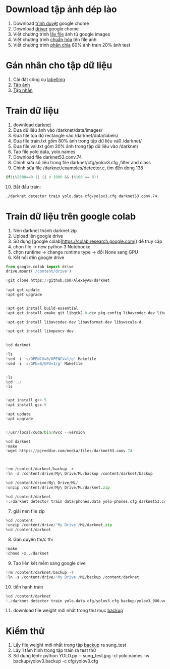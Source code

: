 # Download tập ảnh dép lào
1. Download [trình duyệt](https://linuxize.com/post/how-to-install-google-chrome-web-browser-on-ubuntu-18-04/) google chome
2. Download [driver](https://chromedriver.storage.googleapis.com/index.html?path=78.0.3904.11/) google chome
3. Viết chương trình [lấy file](./src/getI.py) ảnh từ google images
4. Viết chương trình [chuẩn hóa](./src/standardized-image-names.py) tên file ảnh
5. Viết chương trình [phân chia](./src/split-list-image.py) 80% ảnh train 20% ảnh test

# Gán nhãn cho tập dữ liệu
1. Cài đặt công cụ [labelImg](https://github.com/tzutalin/labelImg)
2. [Tập ảnh](./data/images/)
3. [Tập nhãn](./data/labels/)

# Train dữ liệu
1. download [darknet](https://github.com/pjreddie/darknet)
2. Đưa dữ liệu ảnh vào /darknet/data/images/
3. Đưa file tọa độ rectangle vào /darknet/data/labels/
4. Đưa file train.txt gồm 80% ảnh trong tập dữ liệu và0 /darknet/
5. Đưa file val.txt gồm 20% ảnh trong tập dữ liệu vào /darknet/
6. Tạo file yolo.data, yolo.names
7. Download file darknet53.conv.74
8. Chỉnh sửa số liệu trong file darknet/cfg/yolov3.cfg ,filter and class
9. Chỉnh sửa file /darknet/examples/detector.c, tìm đến dòng 138
```c
if(i%2000==0 || (i < 1000 && i%100 == 0))
```
10. Bắt đầu train:
```sh
./darknet detector train yolo.data cfg/yolov3.cfg darknet53.conv.74
```

# Train dữ liệu trên google colab
1. Nén darknet thành darknet.zip
2. Upload lên google drive
3. Sử dụng [google colab]https://colab.research.google.com() để truy cập
4. chọn file -> new python 3 Notebooke
5. chọn runtime -> change runtime type -> đổi None sang GPU
6. Kết nối đến google drive

```python
from google.colab import drive
drive.mount('/content/drive')

!git clone https://github.com/AlexeyAB/darknet
  
!apt-get update
!apt-get upgrade


!apt-get install build-essential
!apt-get install cmake git libgtk2.0-dev pkg-config libavcodec-dev libavformat-dev libswscale-dev

!apt-get install libavcodec-dev libavformat-dev libswscale-d

!apt-get install libopencv-dev

  
%cd darknet

!ls
!sed -i 's/OPENCV=0/OPENCV=1/g' Makefile
!sed -i 's/GPU=0/GPU=1/g' Makefile


!ls
%cd ../
!ls


!apt install g++-5
!apt install gcc-5

!apt update
!apt upgrade


!/usr/local/cuda/bin/nvcc --version

%cd darknet
!make
!wget https://pjreddie.com/media/files/darknet53.conv.74



!rm /content/darknet/backup -r
!ln -s /content/drive/My\ Drive/ML/backup /content/darknet/backup

%cd /content/drive/My\ Drive/ML/
!unzip /content/drive/My\ Drive/ML/darknet.zip

%cd /content/darknet
!./darknet detector train data/phones.data yolo-phones.cfg darknet53.conv.74 -dont_show 
```
7. giải nén file zip

```python
%cd /content
!unzip /content/drive/'My Drive'/ML/darknet.zip
%cd /content/darknet
```
8. Gán quyền thực thi

```python
!make
!chmod +x ./darknet
```
9. Tạo liên kết mềm sang google dive

```python
!rm /content/darknet/backup -r
!ln -s /content/drive/'My Drive'/ML/backup /content/darknet
```
10. tiến hanh train

```python
%cd /content/darknet
!./darknet detector train yolo.data cfg/yolov3.cfg backup/yolov3_900.weights
```

11. download file weight mới nhất trong thư mục [backup](https://drive.google.com/open?id=152WgfNtVDyHgF02hbkfqEv30mGADTxMe)

# Kiểm thử
1. Lấy file weight mới nhất trong tập [backup](https://drive.google.com/open?id=152WgfNtVDyHgF02hbkfqEv30mGADTxMe) ra sung_test
2. Lấy 1 tấm hình trong tập train ra test thử
3. Sử dụng lệnh:  python YOLO.py -i sung_test.jpg -cl yolo.names -w backup/yolov3.backup -c cfg/yolov3.cfg

